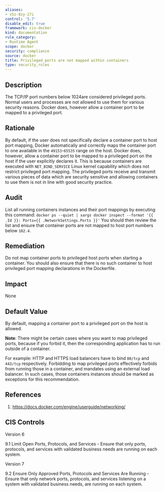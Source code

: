 ```yaml
---
aliases:
- v5z-8zy-27i
control: '5.7'
disable_edit: true
framework: cis-docker
kind: documentation
rule_category:
- Runtime Agent
scope: docker
security: compliance
source: docker
title: Privileged ports are not mapped within containers
type: security_rules
---
```


## Description

The TCP/IP port numbers below 1024are considered privileged ports. Normal users and processes are not allowed to use them for various security reasons. Docker does, however allow a container port to be mapped to a privileged port.

## Rationale

By default, if the user does not specifically declare a container port to host port mapping, Docker automatically and correctly maps the container port to one available in the `49153`-`65535` range on the host. Docker does, however, allow a container port to be mapped to a privileged port on the host if the user explicitly declares it. This is because containers are executed with `NET_BIND_SERVICE` Linux kernel capability which does not restrict privileged port mapping. The privileged ports receive and transmit various pieces of data which are security sensitive and allowing containers to use them is not in line with good security practice.

## Audit

List all running containers instances and their port mappings by executing this command: `docker ps --quiet | xargs docker inspect --format '{{ .Id }}: Ports={{ .NetworkSettings.Ports }}'` You should then review the list and ensure that container ports are not mapped to host port numbers below `102.4`.

## Remediation

Do not map container ports to privileged host ports when starting a container. You should also ensure that there is no such container to host privileged port mapping declarations in the Dockerfile.

## Impact

None

## Default Value

By default, mapping a container port to a privileged port on the host is allowed.

**Note**: There might be certain cases where you want to map privileged ports, because if you forbid it, then the corresponding application has to run outside of a container.

For example: HTTP and HTTPS load balancers have to bind `80/tcp` and `443/tcp` respectively. Forbidding to map privileged ports effectively forbids from running those in a container, and mandates using an external load balancer. In such cases, those containers instances should be marked as exceptions for this recommendation.

## References

1. https://docs.docker.com/engine/userguide/networking/

## CIS Controls

Version 6

9.1 Limit Open Ports, Protocols, and Services - Ensure that only ports, protocols, and services with validated business needs are running on each system.

Version 7

9.2 Ensure Only Approved Ports, Protocols and Services Are Running - Ensure that only network ports, protocols, and services listening on a system with validated business needs, are running on each system.
